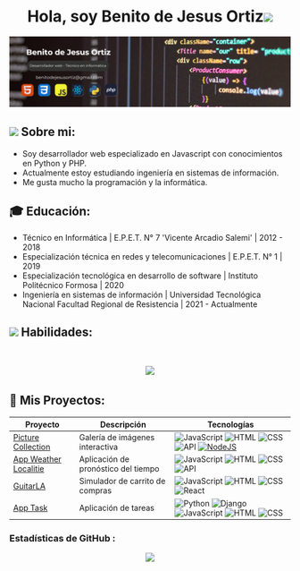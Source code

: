 <h1 align="center"><b>Hola, soy Benito de Jesus Ortiz</b><img src="https://media.giphy.com/media/hvRJCLFzcasrR4ia7z/giphy.gif" width="35"></h1>

![ProfileBanner](https://github.com/benito281/benito281/blob/master/logo/Banner_3.png)

## <picture><img src="https://github.com/7oSkaaa/7oSkaaa/blob/main/Images/about_me.gif?raw=true" width = 40px></picture> **Sobre mi:**
- Soy desarrollador web especializado en Javascript con conocimientos en Python y PHP.
- Actualmente estoy estudiando ingeniería en sistemas de información.
- Me gusta mucho la programación y la informática.

## 🎓 Educación:

- Técnico en Informática | E.P.E.T. N° 7 'Vicente Arcadio Salemi' | 2012 - 2018
- Especialización técnica en redes y telecomunicaciones | E.P.E.T. N° 1 | 2019
- Especialización tecnológica en desarrollo de software | Instituto Politécnico Formosa | 2020
- Ingeniería en sistemas de información | Universidad Tecnológica Nacional Facultad Regional de Resistencia | 2021 - Actualmente

## <img src="https://media2.giphy.com/media/QssGEmpkyEOhBCb7e1/giphy.gif?cid=ecf05e47a0n3gi1bfqntqmob8g9aid1oyj2wr3ds3mg700bl&rid=giphy.gif" width ="25"><b> Habilidades: </b>
<br>

<p align="center">
  <a href="https://skillicons.dev">
    <img src="https://skillicons.dev/icons?i=git,github,babel,bash,bootstrap,html,javascript,css,react,c,php,nodejs,mysql,mongodb,postgresql,linux,windows,postman,powershell,ubuntu,vite,vscode,python,django" />
  </a>
</p>

## 🚀 Mis Proyectos:


<div align="center">

| Proyecto | Descripción | Tecnologías |
|----------|-------------|-------------|
| [Picture Collection](https://github.com/benito281/picture-collection) | Galería de imágenes interactiva | ![JavaScript](https://img.shields.io/badge/-JavaScript-F7DF1E?style=flat-square&logo=javascript&logoColor=black) ![HTML](https://img.shields.io/badge/-HTML5-E34F26?style=flat-square&logo=html5&logoColor=white) ![CSS](https://img.shields.io/badge/-CSS3-1572B6?style=flat-square&logo=css3&logoColor=white) ![API](https://img.shields.io/badge/-API-00C7B7?style=flat-square&logo=api&logoColor=white) [![NodeJS](https://img.shields.io/badge/Node.js-6DA55F?style=flat-square&logo=node.js&logoColor=white)](#) |
| [App Weather Localitie](https://github.com/benito281/app-weather-localitie) | Aplicación de pronóstico del tiempo | ![JavaScript](https://img.shields.io/badge/-JavaScript-F7DF1E?style=flat-square&logo=javascript&logoColor=black) ![HTML](https://img.shields.io/badge/-HTML5-E34F26?style=flat-square&logo=html5&logoColor=white) ![CSS](https://img.shields.io/badge/-CSS3-1572B6?style=flat-square&logo=css3&logoColor=white) ![API](https://img.shields.io/badge/-API-00C7B7?style=flat-square&logo=api&logoColor=white) |
| [GuitarLA](https://github.com/benito281/react-guitarla) | Simulador de carrito de compras | ![JavaScript](https://img.shields.io/badge/-JavaScript-F7DF1E?style=flat-square&logo=javascript&logoColor=black) ![HTML](https://img.shields.io/badge/-HTML5-E34F26?style=flat-square&logo=html5&logoColor=white) ![CSS](https://img.shields.io/badge/-CSS3-1572B6?style=flat-square&logo=css3&logoColor=white) ![React](https://img.shields.io/badge/React-3776AB?style=flat-square&logo=react&logoColor=fff) |
| [App Task](https://github.com/benito281/django-taskApp-auth) | Aplicación de tareas | ![Python](https://img.shields.io/badge/Python-3776AB?style=flat-square&logo=python&logoColor=fff) ![Django](https://img.shields.io/badge/Django-%23092E20.svg?style=flat-square&logo=django&logoColor=white) ![JavaScript](https://img.shields.io/badge/-JavaScript-F7DF1E?style=flat-square&logo=javascript&logoColor=black) ![HTML](https://img.shields.io/badge/-HTML5-E34F26?style=flat-square&logo=html5&logoColor=white) ![CSS](https://img.shields.io/badge/-CSS3-1572B6?style=flat-square&logo=css3&logoColor=white) |

</div>


### Estadísticas de GitHub : 

<div align="center">
  <img height="180em" src="https://github-readme-stats.vercel.app/api/top-langs/?username=benito281&layout=compact&langs_count=7&theme=tokyonight"/>
</div>
